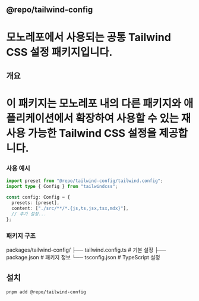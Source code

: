## @repo/tailwind-config
# 모노레포에서 사용되는 공통 Tailwind CSS 설정 패키지입니다.
## 개요
# 이 패키지는 모노레포 내의 다른 패키지와 애플리케이션에서 확장하여 사용할 수 있는 재사용 가능한 Tailwind CSS 설정을 제공합니다.

### 사용 예시

```typescript
import preset from "@repo/tailwind-config/tailwind.config";
import type { Config } from "tailwindcss";

const config: Config = {
  presets: [preset],
  content: ["./src/**/*.{js,ts,jsx,tsx,mdx}"],
  // 추가 설정...
};
```

### 패키지 구조
packages/tailwind-config/
├── tailwind.config.ts  # 기본 설정
├── package.json        # 패키지 정보
└── tsconfig.json      # TypeScript 설정

## 설치
```
pnpm add @repo/tailwind-config
```